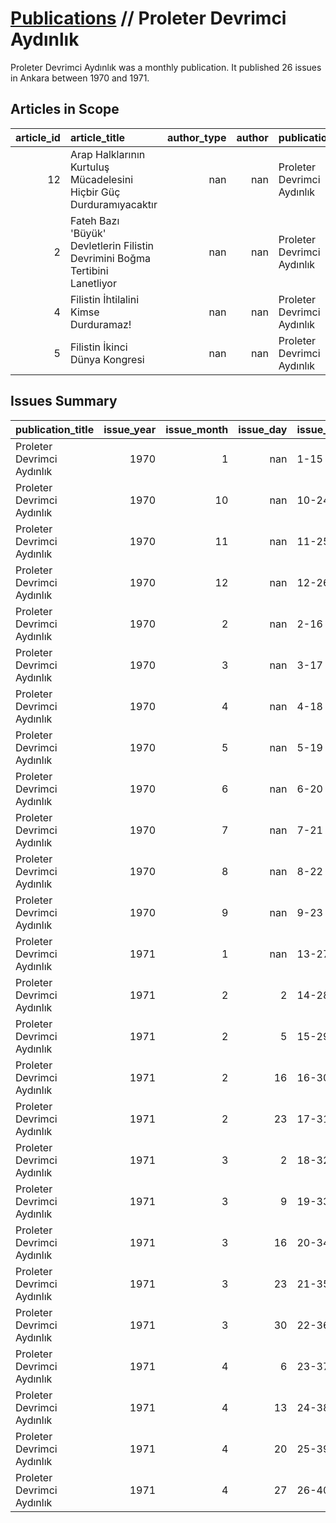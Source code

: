# [Publications](publications.md) // Proleter Devrimci Aydınlık

Proleter Devrimci Aydınlık was a monthly publication. It published 26 issues in Ankara between 1970 and 1971.

## Articles in Scope

|   article_id | article_title                                                                |   author_type |   author | publication_title          | issue_number   | issue_date   | pages   |
|-------------:|:-----------------------------------------------------------------------------|--------------:|---------:|:---------------------------|:---------------|:-------------|:--------|
|           12 | Arap Halklarının Kurtuluş Mücadelesini Hiçbir Güç Durduramıyacaktır          |           nan |      nan | Proleter Devrimci Aydınlık | 9-23           | 1970-09      | 369-376 |
|            2 | Fateh Bazı 'Büyük' Devletlerin Filistin Devrimini Boğma Tertibini Lanetliyor |           nan |      nan | Proleter Devrimci Aydınlık | 10-24          | 1970-10      | 425-426 |
|            4 | Filistin İhtilalini Kimse Durduramaz!                                        |           nan |      nan | Proleter Devrimci Aydınlık | 10-24          | 1970-10      | 417-423 |
|            5 | Filistin İkinci Dünya Kongresi                                               |           nan |      nan | Proleter Devrimci Aydınlık | 10-24          | 1970-10      | 423-425 |

## Issues Summary

| publication_title          |   issue_year |   issue_month |   issue_day | issue_number   | issue_type    |
|:---------------------------|-------------:|--------------:|------------:|:---------------|:--------------|
| Proleter Devrimci Aydınlık |         1970 |             1 |         nan | 1-15           | regular issue |
| Proleter Devrimci Aydınlık |         1970 |            10 |         nan | 10-24          | regular issue |
| Proleter Devrimci Aydınlık |         1970 |            11 |         nan | 11-25          | regular issue |
| Proleter Devrimci Aydınlık |         1970 |            12 |         nan | 12-26          | regular issue |
| Proleter Devrimci Aydınlık |         1970 |             2 |         nan | 2-16           | regular issue |
| Proleter Devrimci Aydınlık |         1970 |             3 |         nan | 3-17           | regular issue |
| Proleter Devrimci Aydınlık |         1970 |             4 |         nan | 4-18           | regular issue |
| Proleter Devrimci Aydınlık |         1970 |             5 |         nan | 5-19           | regular issue |
| Proleter Devrimci Aydınlık |         1970 |             6 |         nan | 6-20           | regular issue |
| Proleter Devrimci Aydınlık |         1970 |             7 |         nan | 7-21           | regular issue |
| Proleter Devrimci Aydınlık |         1970 |             8 |         nan | 8-22           | regular issue |
| Proleter Devrimci Aydınlık |         1970 |             9 |         nan | 9-23           | regular issue |
| Proleter Devrimci Aydınlık |         1971 |             1 |         nan | 13-27          | regular issue |
| Proleter Devrimci Aydınlık |         1971 |             2 |           2 | 14-28          | regular issue |
| Proleter Devrimci Aydınlık |         1971 |             2 |           5 | 15-29          | regular issue |
| Proleter Devrimci Aydınlık |         1971 |             2 |          16 | 16-30          | regular issue |
| Proleter Devrimci Aydınlık |         1971 |             2 |          23 | 17-31          | regular issue |
| Proleter Devrimci Aydınlık |         1971 |             3 |           2 | 18-32          | regular issue |
| Proleter Devrimci Aydınlık |         1971 |             3 |           9 | 19-33          | regular issue |
| Proleter Devrimci Aydınlık |         1971 |             3 |          16 | 20-34          | regular issue |
| Proleter Devrimci Aydınlık |         1971 |             3 |          23 | 21-35          | regular issue |
| Proleter Devrimci Aydınlık |         1971 |             3 |          30 | 22-36          | regular issue |
| Proleter Devrimci Aydınlık |         1971 |             4 |           6 | 23-37          | regular issue |
| Proleter Devrimci Aydınlık |         1971 |             4 |          13 | 24-38          | regular issue |
| Proleter Devrimci Aydınlık |         1971 |             4 |          20 | 25-39          | regular issue |
| Proleter Devrimci Aydınlık |         1971 |             4 |          27 | 26-40          | regular issue |